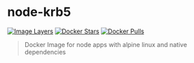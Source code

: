 # node-krb5

[![Image Layers](https://images.microbadger.com/badges/image/lgatica/node-krb5.svg)](http://microbadger.com/images/lgatica/node-krb5)
[![Docker Stars](https://img.shields.io/docker/stars/lgatica/node-krb5.svg)](https://hub.docker.com/r/lgatica/node-krb5/)
[![Docker Pulls](https://img.shields.io/docker/pulls/lgatica/node-krb5.svg)](https://hub.docker.com/r/lgatica/node-krb5/)

> Docker Image for node apps with alpine linux and native dependencies
